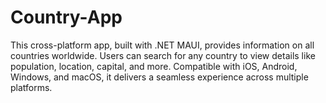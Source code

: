 # Country-App
This cross-platform app, built with .NET MAUI, provides information on all countries worldwide. Users can search for any country to view details like population, location, capital, and more. Compatible with iOS, Android, Windows, and macOS, it delivers a seamless experience across multiple platforms.
